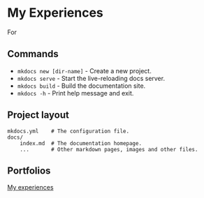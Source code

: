 # **My Experiences**

For

## **Commands**

* `mkdocs new [dir-name]` - Create a new project.
* `mkdocs serve` - Start the live-reloading docs server.
* `mkdocs build` - Build the documentation site.
* `mkdocs -h` - Print help message and exit.

## **Project layout**

    mkdocs.yml    # The configuration file.
    docs/
        index.md  # The documentation homepage.
        ...       # Other markdown pages, images and other files.

## **Portfolios**

[My experiences](experiences.md)
